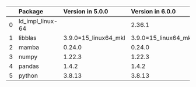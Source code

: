 <!-- markdown-link-check-disable -->

|    | Package          | Version in 5.0.0     | Version in 6.0.0     | Status   |
|---:|:-----------------|:---------------------|:---------------------|:---------|
|  0 | ld_impl_linux-64 |                      | 2.36.1               | NEW      |
|  1 | libblas          | 3.9.0=15_linux64_mkl | 3.9.0=15_linux64_mkl |          |
|  2 | mamba            | 0.24.0               | 0.24.0               |          |
|  3 | numpy            | 1.22.3               | 1.22.3               |          |
|  4 | pandas           | 1.4.2                | 1.4.2                |          |
|  5 | python           | 3.8.13               | 3.8.13               |          |